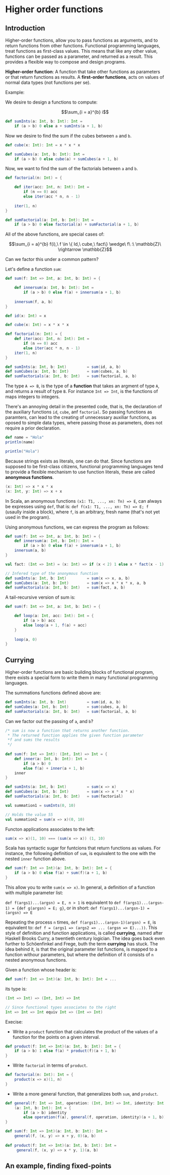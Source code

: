 # Higher order functions

## Introduction

Higher-order functions, allow you to pass functions as arguments, and to return functions from other functions. Functional programming languages, treat functions as first-class values. This means that like any other value, functions can be passed as a parameter, and returned as a result. This provides a flexible way to compose and design programs.

**Higher-order function**: A function that take other functions as parameters or that return functions as results. A **first-order functions**, acts on values of normal data types (not functions per se).

Example:

We desire to design a functions to compute:

$$\sum_{i = a}^{b} i$$

```scala
def sumInts(a: Int, b: Int): Int = 
	if (a > b) 0 else a + sumInts(a + 1, b)
```

Now we desire to find the sum if the cubes between ```a``` and `b`.

```scala
def cube(x: Int): Int = x * x * x

def sumCubes(a: Int, b: Int): Int =
	if (a > b) 0 else cube(a) + sumCubes(a + 1, b)
```

Now, we want to find the sum of the factorials between `a` and `b`.

```scala
def factorial(n: Int) = {

	def iter(acc: Int, n: Int): Int =
		if (n == 0) acc
		else iter(acc * n, n - 1)
		
	iter(1, n)
}

def sumFactorial(a: Int, b: Int): Int = 
	if (a > b) 0 else factorial(a) + sumFactorial(a + 1, b)
```

All of the above functions, are special cases of:

$$\sum_{i = a}^{b} f(i),\ f \in \{ Id,\ cube,\ fact\} \wedge\ f\ :\ \mathbb{Z}\ \rightarrow \mathbb{Z}$$

Can we factor this under a common pattern?

Let's define a function `sum`:

```scala
def sum(f: Int => Int, a: Int, b: Int) = {

	def innersum(a: Int, b: Int): Int =
		if (a > b) 0 else f(a) + innersum(a + 1, b)
		
	innersum(f, a, b)	
}

def id(x: Int) = x

def cube(x: Int) = x * x * x

def factorial(n: Int) = {
	def iter(acc: Int, n: Int): Int =
		if (n == 0) acc
		else iter(acc * n, n - 1)
	iter(1, n)
}

def sumInts(a: Int, b: Int)			= sum(id, a, b)
def sumCubes(a: Int, b: Int)		= sum(cubes, a, b)
def sumFactorials(a: Int, b: Int)	= sum(factorial, a, b)
```

The type `A => B`, is the type of a **function** that takes an argment of type `A`, and returns a result of type `B`. For instance `Int => Int`, is the functions of maps integers to integers.

There's an annoying detail in the presented code, that is, the declaration of the auxiliary functions `id`, `cube`, anf `factorial`. So passing functions as paramters, can lead to the creating of unnecessary auxiliar functions, as oposed to simple data types, where passing those as parameters, does not require a prior declaration.

```scala
def name = "Hola"
println(name)

println("Hola")
```

Because strings exists as literals, one can do that. Since functions are supposed to be first-class citizens, functional programming languages tend to provide a flexible mechanism to use function literals, these are called **anonymous functions**.

```scala
(x: Int) => x * x * x
(x: Int, y: Int) => x + x
```

In Scala, an anonymous functions `(x1: T1, ..., xn: Tn) => E`, can always be expresses using `def`, that is: `def f(x1: T1, ..., xn: Tn) => E; f` (usaully inside a block), where `f`, is an arbitrary, fresh name (that's not yet used in the program).

Using anonymous functions, we can express the program as follows:

```scala
def sum(f: Int => Int, a: Int, b: Int) = {
	def innersum(a: Int, b: Int): Int =
		if (a > b) 0 else f(a) + innersum(a + 1, b)
	innersum(a, b)	
}

val fact: (Int => Int) = (x: Int) => if (x < 2) 1 else x * fact(x - 1)

// Infered type of the anonymous function
def sumInts(a: Int, b: Int)			= sum(x => x, a, b)
def sumCubes(a: Int, b: Int)		= sum(x => x * x * x, a, b
def sumFactorials(a: Int, b: Int)	= sum(fact, a, b)
```

A tail-recursive version of sum is:

```scala
def sum(f: Int => Int, a: Int, b: Int) = {

	def loop(a: Int, acc: Int): Int = {
		if (a > b) acc
		else loop(a + 1, f(a) + acc)
	}
	
	loop(a, 0)
}
```

## Currying

Higher-order functions are basic building blocks of functional program, there exists a special form to write them in many functional programming languages.

The summations functions defined above are:

```scala
def sumInts(a: Int, b: Int)			= sum(id, a, b)
def sumCubes(a: Int, b: Int)		= sum(cubes, a, b)
def sumFactorials(a: Int, b: Int)	= sum(factorial, a, b)
```

Can we factor out the passing of `a`, and `b`?

```scala
/* sum is now a function that returns another function. 
 * The returned function applies the given function parameter 
 *f and sums the results
 */
 
def sum(f: Int => Int): (Int, Int) => Int = {
	def inner(a: Int, b: Int): Int = 
		if (a > b) 0
		else f(a) + inner(a + 1, b)
	inner
}

def sumInts(a: Int, b: Int)			= sum(x => x)
def sumCubes(a: Int, b: Int)		= sum(x => x * x * x)
def sumFactorials(a: Int, b: Int)	= sum(factorial)

val summation1 = sumInts(0, 10)

// Holds the value 55
val summation2 = sum(x => x)(0, 10)
```

Functon applications associates to the left:

```scala
sum(x => x)(1, 10) === (sum(x => x)) (1, 10)
```

Scala has syntactic sugar for funtcions that return functions as values. For instance, the following definition of `sum`, is equivalent to the one with the nested `inner` function above.

```scala
def sum(f: Int => Int)(a: Int, b: Int): Int = {
	if (a > b) 0 else f(a) + sum(f)(a + 1, b)
}
```

This allow you to write `sum(x => x)`. In general, a definition of a function with multiple parameter list:

`def f(args1)...(argsn) = E, n > 1` is equivalent to
`def f(args1)...(argsn-1) = {def g(argsn) = E; g}`, or in short:
`def f(args1)...(argsn-1) = (argsn) => E`

Repeating the process `n` times, `def f(args1)...(argsn-1)(argsn) = E`, is equivalent to:
`def f = (args1 => (args2 => ... (argsn => E)...))`. This style of definition and function applications, is called **currying**, named after Haskell Brooks Curry, a twentieth century logician. The idea goes back even further to Schöenfinkel and Frege, buth the term **currying** has stuck. The idea behind it, is that the original parameter list functions, is mapped to a function withour parameters, but where the definition of it consists of `n` nested anonymous functions.

Given a function whose header is:

```scala
def sum(f: Int => Int)(a: Int, b: Int): Int = ...
```

its type is:

```scala
(Int => Int) => (Int, Int) => Int

// Since functional types associates to the right
Int => Int => Int equiv Int => (Int => Int)
```

Execise:

* Write a `product` function that calculates the product of the values of a function for the points on a given interval.

```scala
def product(f: Int => Int)(a: Int, b: Int): Int = {
	if (a > b) 1 else f(a) * product(f)(a + 1, b)
}
```

* Write `factorial` in terms of `product`.

```scala
def factorial(n: Int): Int = {
	product(x => x)(1, n)
}
```

* Write a more general function, that generalizes both `sum`, and `product`.

```scala
def general(f: Int => Int, operation: (Int, Int) => Int, identity: Int)
	(a: Int, b: Int): Int = {
		if (a > b) identity 
		else operation(f(a), general(f, operation, identity)(a + 1, b))
}

def sum(f: Int => Int)(a: Int, b: Int): Int = 
	general(f, (x, y) => x + y, 0)(a, b)
	
def product(f: Int => Int)(a: Int, b: Int): Int =
	 general(f, (x, y) => x * y, 1)(a, b)
```

## An example, finding fixed-points



